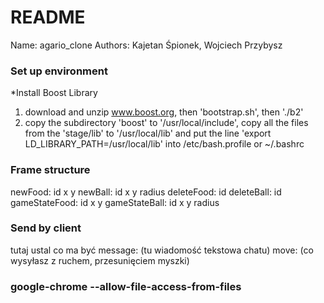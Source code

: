 # README #

Name: agario_clone
Authors: Kajetan Śpionek, Wojciech Przybysz

### Set up environment ###

*Install Boost Library

1) download and unzip www.boost.org, then 'bootstrap.sh', then './b2'
2) copy the subdirectory 'boost' to '/usr/local/include', copy all the files from the 'stage/lib' to '/usr/local/lib' and put the line 'export LD_LIBRARY_PATH=/usr/local/lib' into /etc/bash.profile or ~/.bashrc

### Frame structure ###
newFood: id x y 
newBall: id x y radius
deleteFood: id
deleteBall: id
gameStateFood: id x y 
gameStateBall: id x y radius
### Send by client ###
tutaj ustal co ma być 
message: (tu wiadomość tekstowa chatu)
move: (co wysyłasz z ruchem, przesunięciem myszki)

### google-chrome --allow-file-access-from-files
